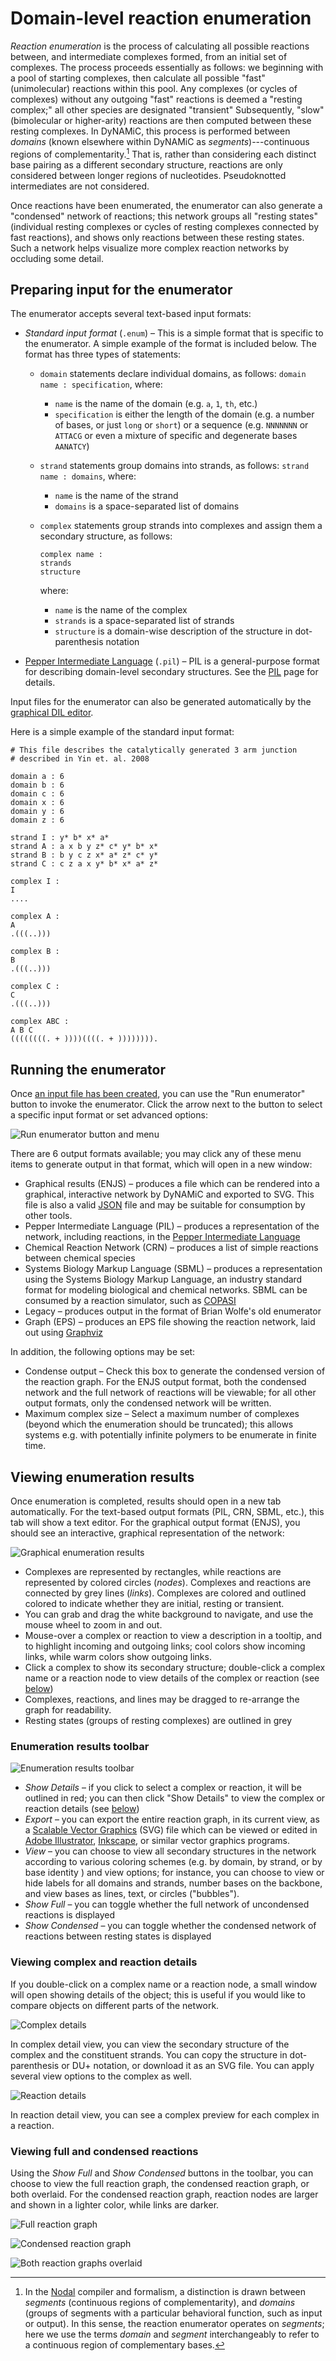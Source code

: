 Domain-level reaction enumeration
=================================

*Reaction enumeration* is the process of calculating all possible reactions between, and intermediate complexes formed, from an initial set of complexes. The process proceeds essentially as follows: we beginning with a pool of starting complexes, then calculate all possible "fast" (unimolecular) reactions within this pool. Any complexes (or cycles of complexes) without any outgoing "fast" reactions is deemed a "resting complex;" all other species are designated "transient" Subsequently, "slow" (bimolecular or higher-arity) reactions are then computed between these resting complexes. In DyNAMiC, this process is performed between *domains* (known elsewhere within DyNAMiC as *segments*)---continuous regions of complementarity.[^domains-vs-segments] That is, rather than considering each distinct base pairing as a different secondary structure, reactions are only considered between longer regions of nucleotides. Pseudoknotted intermediates are not considered. 

Once reactions have been enumerated, the enumerator can also generate a "condensed" network of reactions; this network groups all "resting states" (individual resting complexes or cycles of resting complexes connected by fast reactions), and shows only reactions between these resting states. Such a network helps visualize more complex reaction networks by occluding some detail.

[^domains-vs-segments]: In the [Nodal](nodal) compiler and formalism, a distinction is drawn between *segments* (continuous regions of complementarity), and *domains* (groups of segments with a particular behavioral function, such as input or output). In this sense, the reaction enumerator operates on *segments*; here we use the terms *domain* and *segment* interchangeably to refer to a continuous region of complementary bases.

## Preparing input for the enumerator

The enumerator accepts several text-based input formats:

-	*Standard input format* (`.enum`) – This is a simple format that is specific to the enumerator. A simple example of the format is included below. The format has three types of statements:
	-	`domain` statements declare individual domains, as follows: `domain name : specification`, where:
		-	`name` is the name of the domain (e.g. `a`, `1`, `th`, etc.)
		-	`specification` is either the length of the domain (e.g. a number of bases, or just `long` or `short`) or a sequence (e.g. `NNNNNNN` or `ATTACG` or even a mixture of specific and degenerate bases `AANATCY`)
	-	`strand` statements group domains into strands, as follows: `strand name : domains`, where:
		-	`name` is the name of the strand
		-	`domains` is a space-separated list of domains
	-	`complex` statements group strands into complexes and assign them a secondary structure, as follows:

			complex name :
			strands
			structure

		where:
		-	`name` is the name of the complex
		-	`strands` is a space-separated list of strands
		-	`structure` is a domain-wise description of the structure in dot-parenthesis notation		 

-	[Pepper Intermediate Language](pil) (`.pil`) – PIL is a general-purpose format for describing domain-level secondary structures. See the [PIL](pil) page for details.

Input files for the enumerator can also be generated automatically by the [graphical DIL editor](dil).

Here is a simple example of the standard input format:

	# This file describes the catalytically generated 3 arm junction
	# described in Yin et. al. 2008

	domain a : 6
	domain b : 6
	domain c : 6
	domain x : 6
	domain y : 6
	domain z : 6

	strand I : y* b* x* a*
	strand A : a x b y z* c* y* b* x*
	strand B : b y c z x* a* z* c* y*
	strand C : c z a x y* b* x* a* z*

	complex I :
	I
	....

	complex A :
	A
	.(((..)))

	complex B :
	B
	.(((..)))

	complex C :
	C
	.(((..)))

	complex ABC :
	A B C
	((((((((. + ))))((((. + )))))))).


## Running the enumerator

Once [an input file has been created](files), you can use the "Run enumerator" button to invoke the enumerator. Click the arrow next to the button to select a specific input format or set advanced options:

![Run enumerator button and menu](images/enum.png)

There are 6 output formats available; you may click any of these menu items to generate output in that format, which will open in a new window:

-	Graphical results (ENJS) – produces a file which can be rendered into a graphical, interactive network by DyNAMiC and exported to SVG. This file is also a valid [JSON](http://www.json.org/) file and may be suitable for consumption by other tools. 
-	Pepper Intermediate Language (PIL) – produces a representation of the network, including reactions, in the [Pepper Intermediate Language](pil)
-	Chemical Reaction Network (CRN) – produces a list of simple reactions between chemical species
-	Systems Biology Markup Language (SBML) – produces a representation using the Systems Biology Markup Language, an industry standard format for modeling biological and chemical networks. SBML can be consumed by a reaction simulator, such as [COPASI](http://www.copasi.org/)
-	Legacy – produces output in the format of Brian Wolfe's old enumerator
-	Graph (EPS) – produces an EPS file showing the reaction network, laid out using [Graphviz](http://www.graphviz.org/)

In addition, the following options may be set:

-	Condense output – Check this box to generate the condensed version of the reaction graph. For the ENJS output format, both the condensed network and the full network of reactions will be viewable; for all other output formats, only the condensed network will be written.
-	Maximum complex size – Select a maximum number of complexes (beyond which the enumeration should be truncated); this allows systems e.g. with potentially infinite polymers to be enumerate in finite time. 

## Viewing enumeration results 

Once enumeration is completed, results should open in a new tab automatically. For the text-based output formats (PIL, CRN, SBML, etc.), this tab will show a text editor. For the graphical output format (ENJS), you should see an interactive, graphical representation of the network:

![Graphical enumeration results](images/enum-results.png)

-	Complexes are represented by rectangles, while reactions are represented by colored circles (*nodes*). Complexes and reactions are connected by grey lines (*links*). Complexes are colored and outlined colored to indicate whether they are initial, resting or transient.
-	You can grab and drag the white background to navigate, and use the mouse wheel to zoom in and out.
-	Mouse-over a complex or reaction to view a description in a tooltip, and to highlight incoming and outgoing links; cool colors show incoming links, while warm colors show outgoing links.
-	Click a complex to show its secondary structure; double-click a complex name or a reaction node to view details of the complex or reaction (see [below](#viewing-complex-and-reaction-details))
-	Complexes, reactions, and lines may be dragged to re-arrange the graph for readability. 
-	Resting states (groups of resting complexes) are outlined in grey

### Enumeration results toolbar

![Enumeration results toolbar](images/enum-toolbar.png)

-	*Show Details* – if you click to select a complex or reaction, it will be outlined in red; you can then click "Show Details" to view the complex or reaction details (see [below](#viewing-complex-and-reaction-details))
-	*Export* – you can export the entire reaction graph, in its current view, as a [Scalable Vector Graphics](http://www.w3.org/Graphics/SVG/) (SVG) file which can be viewed or edited in [Adobe Illustrator](http://www.adobe.com/illustrator), [Inkscape](http://www.inkscape.org/), or similar vector graphics programs. 
-	*View* – you can choose to view all secondary structures in the network according to various coloring schemes (e.g. by domain, by strand, or by base identity ) and view options; for instance, you can choose to view or hide labels for all domains and strands, number bases on the backbone, and view bases as lines, text, or circles ("bubbles").
-	*Show Full* – you can toggle whether the full network of uncondensed reactions is displayed
-	*Show Condensed* – you can toggle whether the condensed network of reactions between resting states is displayed

### Viewing complex and reaction details 

If you double-click on a complex name or a reaction node, a small window will open showing details of the object; this is useful if you would like to compare objects on different parts of the network.

![Complex details](images/enum-complex.png) 

In complex detail view, you can view the secondary structure of the complex and the constituent strands. You can copy the structure in dot-parenthesis or DU+ notation, or download it as an SVG file. You can apply several view options to the complex as well.

![Reaction details](images/enum-rxn.png)

In reaction detail view, you can see a complex preview for each complex in a reaction.

### Viewing full and condensed reactions

Using the *Show Full* and *Show Condensed* buttons in the toolbar, you can choose to view the full reaction graph, the condensed reaction graph, or both overlaid. For the condensed reaction graph, reaction nodes are larger and shown in a lighter color, while links are darker. 

![Full reaction graph](images/enum-results-full.png)

![Condensed reaction graph](images/enum-results-condensed.png)

![Both reaction graphs overlaid](images/enum-results-both.png)

